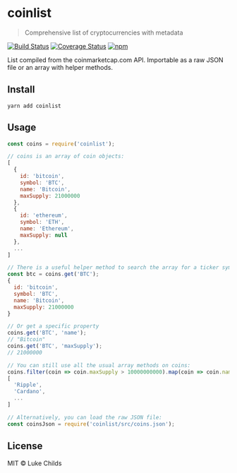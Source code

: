 # coinlist

> Comprehensive list of cryptocurrencies with metadata

[![Build Status](https://travis-ci.org/lukechilds/coinlist.svg?branch=master)](https://travis-ci.org/lukechilds/coinlist)
[![Coverage Status](https://coveralls.io/repos/github/lukechilds/coinlist/badge.svg?branch=master)](https://coveralls.io/github/lukechilds/coinlist?branch=master)
[![npm](https://img.shields.io/npm/v/coinlist.svg)](https://www.npmjs.com/package/coinlist)

List compiled from the coinmarketcap.com API. Importable as a raw JSON file or an array with helper methods.

## Install

```shell
yarn add coinlist
```

## Usage

```js
const coins = require('coinlist');

// coins is an array of coin objects:
[
  {
    id: 'bitcoin',
    symbol: 'BTC',
    name: 'Bitcoin',
    maxSupply: 21000000
  },
  {
    id: 'ethereum',
    symbol: 'ETH',
    name: 'Ethereum',
    maxSupply: null
  },
  ...
]

// There is a useful helper method to search the array for a ticker symbol:
const btc = coins.get('BTC');
{
  id: 'bitcoin',
  symbol: 'BTC',
  name: 'Bitcoin',
  maxSupply: 21000000
}

// Or get a specific property
coins.get('BTC', 'name');
// "Bitcoin"
coins.get('BTC', 'maxSupply');
// 21000000

// You can still use all the usual array methods on coins:
coins.filter(coin => coin.maxSupply > 10000000000).map(coin => coin.name);
[
  'Ripple',
  'Cardano',
  ...
]

// Alternatively, you can load the raw JSON file:
const coinsJson = require('coinlist/src/coins.json');
```

## License

MIT © Luke Childs
